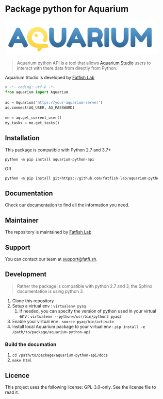 
# Package python for Aquarium

![aquarium-python-api](https://github.com/fatfish-lab/aquarium-python-api/blob/main/docs/source/_static/logo.png?raw=true)

> Aquarium python API is a tool that allows [Aquarium Studio](https://fatfi.sh/aquarium) users to interact with there data from directly from Python.

Aquarium Studio is developed by [Fatfish Lab](https://fatfi.sh)

```python
# -*- coding: utf-8 -*-
from aquarium import Aquarium

aq = Aquarium('https://your-aquarium-server')
aq.connect(AQ_USER, AQ_PASSWORD)

me = aq.get_current_user()
my_tasks = me.get_tasks()
```

## Installation
This package is compatible with Python 2.7 and 3.7+

```python
python -m pip install aquarium-python-api
```
OR
```python
python -m pip install git+https://github.com/fatfish-lab/aquarium-python-api.git
```

## Documentation

Check our [documentation](https://docs.fatfish.app/dev/python/index.html) to find all the information you need.

## Maintainer

The repository is maintained by [Fatfish Lab](https://fatfi.sh)

## Support

You can contact our team at [support@fatfi.sh](mailto:support@fatfi.sh).

## Development

> Rather the package is compatible with python 2.7 and 3, the Sphinx documentation is using python 3.

1. Clone this repository
1. Setup a virtual env : `virtualenv pyaq`
   1. If needed, you can specify the version of python used in your virtual env : `virtualenv --python=/usr/bin/python3 pyaq3`
1. Enable your virtual env : `source pyaq/bin/activate`
1. Install local Aquarium package to your virtual env : `pip install -e /path/to/package/aquarium-python-api`

### Build the documation

1. `cd /path/to/package/aquarium-python-api/docs`
2. `make html`

## Licence

This project uses the following license: GPL-3.0-only.
See the license file to read it.

